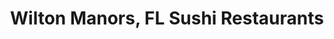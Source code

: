 ---
layout: city
title: Wilton Manors, FL Sushi Restaurants
permalink: /florida/wilton-manors/
stateAbbr: FL
stateName: Florida
cityName: Wilton Manors
---